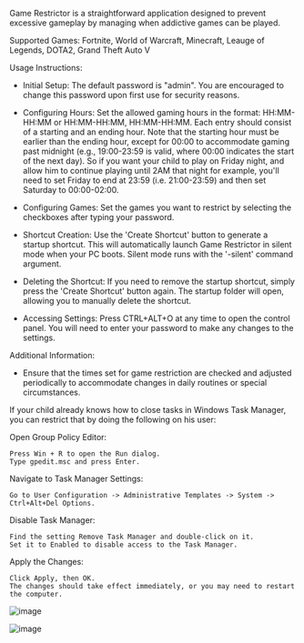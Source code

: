 Game Restrictor is a straightforward application designed to prevent excessive gameplay by managing when addictive games can be played.

Supported Games: Fortnite, World of Warcraft, Minecraft, Leauge of Legends, DOTA2, Grand Theft Auto V

Usage Instructions:

- Initial Setup: The default password is "admin". You are encouraged to change this password upon first use for security reasons.

- Configuring Hours: Set the allowed gaming hours in the format: HH:MM-HH:MM or HH:MM-HH:MM, HH:MM-HH:MM. Each entry should consist of a starting and an ending hour. Note that the starting hour must be earlier than the ending hour, except for 00:00 to accommodate gaming past midnight (e.g., 19:00-23:59 is valid, where 00:00 indicates the start of the next day).
So if you want your child to play on Friday night, and allow him to continue playing until 2AM that night for example, you'll need to set Friday to end at 23:59 (i.e. 21:00-23:59) and then set Saturday to 00:00-02:00.

- Configuring Games: Set the games you want to restrict by selecting the checkboxes after typing your password.

- Shortcut Creation: Use the 'Create Shortcut' button to generate a startup shortcut. This will automatically launch Game Restrictor in silent mode when your PC boots.
Silent mode runs with the '-silent' command argument.

- Deleting the Shortcut: If you need to remove the startup shortcut, simply press the 'Create Shortcut' button again. The startup folder will open, allowing you to manually delete the shortcut.

- Accessing Settings: Press CTRL+ALT+O at any time to open the control panel. You will need to enter your password to make any changes to the settings.

Additional Information:

- Ensure that the times set for game restriction are checked and adjusted periodically to accommodate changes in daily routines or special circumstances.

If your child already knows how to close tasks in Windows Task Manager, you can restrict that by doing the following on his user:

Open Group Policy Editor:

    Press Win + R to open the Run dialog.
    Type gpedit.msc and press Enter.

Navigate to Task Manager Settings:

    Go to User Configuration -> Administrative Templates -> System -> Ctrl+Alt+Del Options.

Disable Task Manager:

    Find the setting Remove Task Manager and double-click on it.
    Set it to Enabled to disable access to the Task Manager.

Apply the Changes:

    Click Apply, then OK.
    The changes should take effect immediately, or you may need to restart the computer.

![image](https://github.com/user-attachments/assets/23b9edb2-3e2f-4b58-ba00-b4aed727f6ca)

![image](https://github.com/user-attachments/assets/41923731-1881-4140-ac49-c332e8a22cc4)
